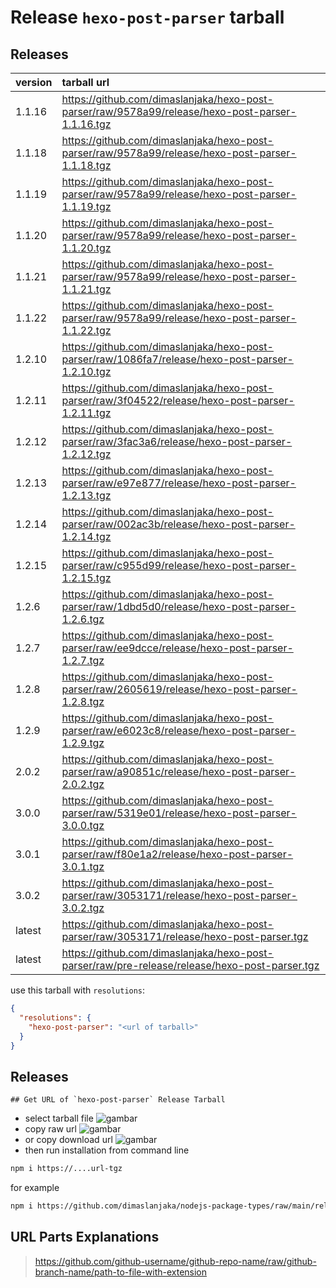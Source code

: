 # Release `hexo-post-parser` tarball
## Releases
| version | tarball url |
| :--- | :--- |
| 1.1.16 | https://github.com/dimaslanjaka/hexo-post-parser/raw/9578a99/release/hexo-post-parser-1.1.16.tgz |
| 1.1.18 | https://github.com/dimaslanjaka/hexo-post-parser/raw/9578a99/release/hexo-post-parser-1.1.18.tgz |
| 1.1.19 | https://github.com/dimaslanjaka/hexo-post-parser/raw/9578a99/release/hexo-post-parser-1.1.19.tgz |
| 1.1.20 | https://github.com/dimaslanjaka/hexo-post-parser/raw/9578a99/release/hexo-post-parser-1.1.20.tgz |
| 1.1.21 | https://github.com/dimaslanjaka/hexo-post-parser/raw/9578a99/release/hexo-post-parser-1.1.21.tgz |
| 1.1.22 | https://github.com/dimaslanjaka/hexo-post-parser/raw/9578a99/release/hexo-post-parser-1.1.22.tgz |
| 1.2.10 | https://github.com/dimaslanjaka/hexo-post-parser/raw/1086fa7/release/hexo-post-parser-1.2.10.tgz |
| 1.2.11 | https://github.com/dimaslanjaka/hexo-post-parser/raw/3f04522/release/hexo-post-parser-1.2.11.tgz |
| 1.2.12 | https://github.com/dimaslanjaka/hexo-post-parser/raw/3fac3a6/release/hexo-post-parser-1.2.12.tgz |
| 1.2.13 | https://github.com/dimaslanjaka/hexo-post-parser/raw/e97e877/release/hexo-post-parser-1.2.13.tgz |
| 1.2.14 | https://github.com/dimaslanjaka/hexo-post-parser/raw/002ac3b/release/hexo-post-parser-1.2.14.tgz |
| 1.2.15 | https://github.com/dimaslanjaka/hexo-post-parser/raw/c955d99/release/hexo-post-parser-1.2.15.tgz |
| 1.2.6 | https://github.com/dimaslanjaka/hexo-post-parser/raw/1dbd5d0/release/hexo-post-parser-1.2.6.tgz |
| 1.2.7 | https://github.com/dimaslanjaka/hexo-post-parser/raw/ee9dcce/release/hexo-post-parser-1.2.7.tgz |
| 1.2.8 | https://github.com/dimaslanjaka/hexo-post-parser/raw/2605619/release/hexo-post-parser-1.2.8.tgz |
| 1.2.9 | https://github.com/dimaslanjaka/hexo-post-parser/raw/e6023c8/release/hexo-post-parser-1.2.9.tgz |
| 2.0.2 | https://github.com/dimaslanjaka/hexo-post-parser/raw/a90851c/release/hexo-post-parser-2.0.2.tgz |
| 3.0.0 | https://github.com/dimaslanjaka/hexo-post-parser/raw/5319e01/release/hexo-post-parser-3.0.0.tgz |
| 3.0.1 | https://github.com/dimaslanjaka/hexo-post-parser/raw/f80e1a2/release/hexo-post-parser-3.0.1.tgz |
| 3.0.2 | https://github.com/dimaslanjaka/hexo-post-parser/raw/3053171/release/hexo-post-parser-3.0.2.tgz |
| latest | https://github.com/dimaslanjaka/hexo-post-parser/raw/3053171/release/hexo-post-parser.tgz |
| latest | https://github.com/dimaslanjaka/hexo-post-parser/raw/pre-release/release/hexo-post-parser.tgz |

use this tarball with `resolutions`:
```json
{
  "resolutions": {
    "hexo-post-parser": "<url of tarball>"
  }
}
```

## Releases

    ## Get URL of `hexo-post-parser` Release Tarball
- select tarball file
![gambar](https://user-images.githubusercontent.com/12471057/203216375-8af4b5d9-00c2-40fb-8d3d-d220beaabd46.png)
- copy raw url
![gambar](https://user-images.githubusercontent.com/12471057/203216508-7590cbb9-a1ce-47d6-96ca-8d82149f0762.png)
- or copy download url
![gambar](https://user-images.githubusercontent.com/12471057/203216541-3807d2c3-5213-49f3-b93d-c626dbae3b2e.png)
- then run installation from command line
```bash
npm i https://....url-tgz
```
for example
```bash
npm i https://github.com/dimaslanjaka/nodejs-package-types/raw/main/release/nodejs-package-types.tgz
```

## URL Parts Explanations
> https://github.com/github-username/github-repo-name/raw/github-branch-name/path-to-file-with-extension